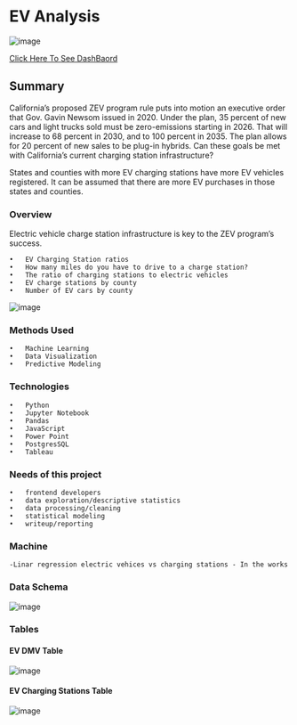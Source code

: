 # EV Analysis

![image](https://user-images.githubusercontent.com/96215773/172335857-bb1d9968-e0bd-4dda-9041-7a605870bf14.png)

[Click Here To See DashBaord](https://public.tableau.com/shared/9FPZ8QC7M?:display_count=n&:origin=viz_share_link)

## Summary
  California’s proposed ZEV program rule puts into motion an executive order that Gov. Gavin Newsom issued in 2020. Under the plan, 35 percent of new cars and light trucks sold must be zero-emissions starting in 2026. That will increase to 68 percent in 2030, and to 100 percent in 2035. The plan allows for 20 percent of new sales to be plug-in hybrids. Can these goals be met with California’s current charging station infrastructure?

  States and counties with more EV charging stations have more EV vehicles registered. It can be assumed that there are more EV purchases in those states and counties.
  
### Overview
  
  Electric vehicle charge station infrastructure is key to the ZEV program’s success.
  
    •	EV Charging Station ratios
    •	How many miles do you have to drive to a charge station?
    •	The ratio of charging stations to electric vehicles 
    •	EV charge stations by county
    •	Number of EV cars by county

![image](https://user-images.githubusercontent.com/96215773/172456500-e0aa4cf2-c948-4243-9d66-82e47937004f.png)

### Methods Used

    •	Machine Learning
    •	Data Visualization
    •	Predictive Modeling
     
### Technologies

    •	Python
    •	Jupyter Notebook
    •	Pandas
    •	JavaScript
    •	Power Point
    •	PostgresSQL
    •	Tableau

   
 ### Needs of this project
 
    •	frontend developers
    •	data exploration/descriptive statistics
    •	data processing/cleaning
    •	statistical modeling
    •	writeup/reporting

    
### Machine
  
    -Linar regression electric vehices vs charging stations - In the works

### Data Schema
 
  ![image](https://user-images.githubusercontent.com/96215773/170896938-7f493290-acdb-4bb0-9956-c2412409db0d.png)

### Tables

#### EV DMV Table

  ![image](https://user-images.githubusercontent.com/96215773/170397024-e1fc6417-d14a-4275-a98f-99023b21b41a.png)

#### EV Charging Stations Table

  ![image](https://user-images.githubusercontent.com/96215773/170398451-6b0ba983-3c52-4d9d-b17d-e9985fdf0954.png)


